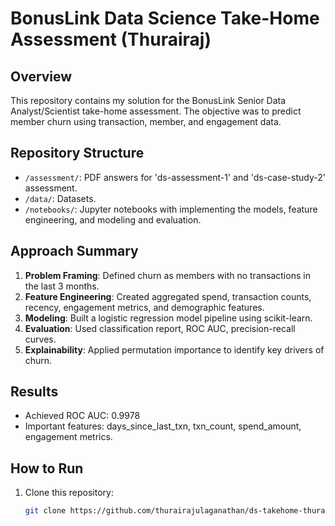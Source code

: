 # BonusLink Data Science Take-Home Assessment (Thurairaj)

## Overview
This repository contains my solution for the BonusLink Senior Data Analyst/Scientist take-home assessment. The objective was to predict member churn using transaction, member, and engagement data.

## Repository Structure
- `/assessment/`: PDF answers for 'ds-assessment-1' and 'ds-case-study-2' assessment.
- `/data/`: Datasets.
- `/notebooks/`: Jupyter notebooks with implementing the models, feature engineering, and modeling and evaluation.

## Approach Summary
1. **Problem Framing**: Defined churn as members with no transactions in the last 3 months.
2. **Feature Engineering**: Created aggregated spend, transaction counts, recency, engagement metrics, and demographic features.
3. **Modeling**: Built a logistic regression model pipeline using scikit-learn.
4. **Evaluation**: Used classification report, ROC AUC, precision-recall curves.
5. **Explainability**: Applied permutation importance to identify key drivers of churn.

## Results
- Achieved ROC AUC: 0.9978
- Important features: days_since_last_txn, txn_count, spend_amount, engagement metrics.

## How to Run
1. Clone this repository:
   ```bash
   git clone https://github.com/thurairajulaganathan/ds-takehome-thurairaj.git
